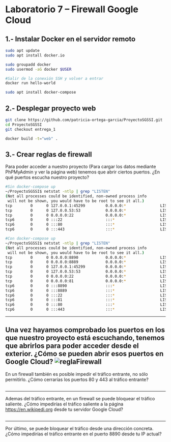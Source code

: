 # Laboratorio 7 – Firewall Google Cloud
## 1.- Instalar Docker en el servidor remoto
```bash
sudo apt update
sudo apt install docker.io

sudo groupadd docker
sudo usermod -aG docker $USER

#Salir de la conexión SSH y volver a entrar
docker run hello-world

sudo apt install docker-compose
```

## 2.- Desplegar proyecto web
```bash
git clone https://github.com/patricia-ortega-garcia/ProyectoSGSSI.git
cd ProyectoSGSSI
git checkout entrega_1

docker build -t="web" .
```

## 3.- Crear reglas de firewall
Para poder acceder a nuestro proyecto (Para cargar los datos mediante PhPMyAdmin y ver la página web) tenemos que abrir ciertos puertos. ¿En qué puertos escucha nuestro proyecto?
```bash
#Sin docker-compose up
~/ProyectoSGSSI$ netstat -ntlp | grep "LISTEN"
(Not all processes could be identified, non-owned process info
 will not be shown, you would have to be root to see it all.)
tcp        0      0 127.0.0.1:45299         0.0.0.0:*               LISTEN      -                   
tcp        0      0 127.0.0.53:53           0.0.0.0:*               LISTEN      -                   
tcp        0      0 0.0.0.0:22              0.0.0.0:*               LISTEN      -                   
tcp6       0      0 :::22                   :::*                    LISTEN      -                   
tcp6       0      0 :::80                   :::*                    LISTEN      -                   
tcp6       0      0 :::443                  :::*                    LISTEN      -

#Con docker-compose up
~/ProyectoSGSSI$ netstat -ntlp | grep "LISTEN"
(Not all processes could be identified, non-owned process info
 will not be shown, you would have to be root to see it all.)
tcp        0      0 0.0.0.0:8890            0.0.0.0:*               LISTEN      -       #NUEVO            
tcp        0      0 0.0.0.0:8889            0.0.0.0:*               LISTEN      -       #NUEVO                   
tcp        0      0 127.0.0.1:45299         0.0.0.0:*               LISTEN      -                   
tcp        0      0 127.0.0.53:53           0.0.0.0:*               LISTEN      -                   
tcp        0      0 0.0.0.0:22              0.0.0.0:*               LISTEN      -                   
tcp        0      0 0.0.0.0:81              0.0.0.0:*               LISTEN      -       #NUEVO                   
tcp6       0      0 :::8890                 :::*                    LISTEN      -       #NUEVO                   
tcp6       0      0 :::8889                 :::*                    LISTEN      -       #NUEVO                   
tcp6       0      0 :::22                   :::*                    LISTEN      -                   
tcp6       0      0 :::81                   :::*                    LISTEN      -       #NUEVO                   
tcp6       0      0 :::80                   :::*                    LISTEN      -                   
tcp6       0      0 :::443                  :::*                    LISTEN      -
```
---
Una vez hayamos comprobado los puertos en los que nuestro proyecto está escuchando, tenemos que abrirlos para poder acceder desde el exterior. ¿Cómo se pueden abrir esos puertos en Google Cloud?
![reglaFirewall](https://github.com/patricia-ortega-garcia/SGSSI/assets/101291369/cb8ce58b-a467-4690-8f22-83af3ae00371)
---
En un firewall también es posible impedir el tráfico entrante, no sólo permitirlo. ¿Cómo cerrarías los puertos 80 y 443 al tráfico entrante?
```

```
---
Ademas del tráfico entrante, en un firewall se puede bloquear el tráfico saliente. ¿Cómo impedirías el tráfico saliente a la página https://en.wikipedi.org desde tu servidor Google Cloud? 
```

```
---
Por último, se puede bloquear el tráfico desde una dirección concreta. ¿Cómo impedirías el tráfico entrante en el puerto 8890 desde tu IP actual?
```

```

